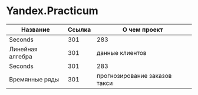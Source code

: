 # Yandex.Practicum

Название  | Ссылка | О чем проект |
--- | --- | --- |
Seconds | 301 | 283 | 
Линейная алгебра | 301 | данные клиентов |
Seconds | 301 | 283 |
Времянные ряды | 301 | прогнозирование заказов такси |
